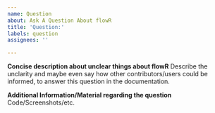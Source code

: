 ```yaml
---
name: Question
about: Ask A Question About flowR
title: 'Question:'
labels: question
assignees: ''

---
```


**Concise description about unclear things about flowR**
Describe the unclarity and maybe even say how other contributors/users could be informed,
to answer this question in the documentation.

**Additional Information/Material regarding the question**
Code/Screenshots/etc.